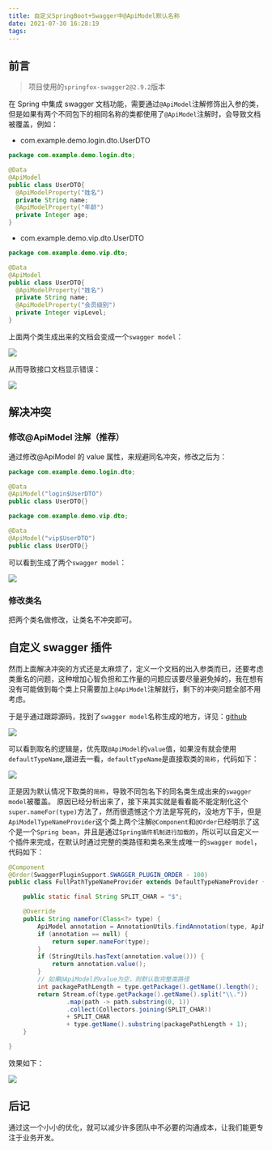 ```yaml
---
title: 自定义SpringBoot+Swagger中@ApiModel默认名称
date: 2021-07-30 16:28:19
tags:
---
```


## 前言

> 项目使用的`springfox-swagger2@2.9.2`版本

在 Spring 中集成 swagger 文档功能，需要通过`@ApiModel`注解修饰出入参的类，但是如果有两个不同包下的相同名称的类都使用了`@ApiModel`注解时，会导致文档被覆盖，例如：

<!-- more -->

- com.example.demo.login.dto.UserDTO

```java
package com.example.demo.login.dto;

@Data
@ApiModel
public class UserDTO{
  @ApiModelProperty("姓名")
  private String name;
  @ApiModelProperty("年龄")
  private Integer age;
}
```

- com.example.demo.vip.dto.UserDTO

```java
package com.example.demo.vip.dto;

@Data
@ApiModel
public class UserDTO{
  @ApiModelProperty("姓名")
  private String name;
  @ApiModelProperty("会员级别")
  private Integer vipLevel;
}
```

上面两个类生成出来的文档会变成一个`swagger model`：

![](custom-spring-swagger-apimodel-default-name/2021-07-30-17-49-22.png)

从而导致接口文档显示错误：

![](custom-spring-swagger-apimodel-default-name/2021-07-30-17-53-55.png)

## 解决冲突

### 修改@ApiModel 注解（推荐）

通过修改@ApiModel 的 value 属性，来规避同名冲突，修改之后为：

```java
package com.example.demo.login.dto;

@Data
@ApiModel("login$UserDTO")
public class UserDTO{}
```

```java
package com.example.demo.vip.dto;

@Data
@ApiModel("vip$UserDTO")
public class UserDTO{}
```

可以看到生成了两个`swagger model`：

![](custom-spring-swagger-apimodel-default-name/2021-07-30-18-01-36.png)

### 修改类名

把两个类名做修改，让类名不冲突即可。

## 自定义 swagger 插件

然而上面解决冲突的方式还是太麻烦了，定义一个文档的出入参类而已，还要考虑类重名的问题，这种增加心智负担和工作量的问题应该要尽量避免掉的，我在想有没有可能做到每个类上只需要加上`@ApiModel`注解就行，剩下的冲突问题全部不用考虑。

于是乎通过跟踪源码，找到了`swagger model`名称生成的地方，详见：[github](https://github.com/springfox/springfox/blob/09d4a734b64a216bb5c26c0329f3d15b8276c0e4/springfox-swagger-common/src/main/java/springfox/documentation/swagger/schema/ApiModelTypeNameProvider.java#L38-L43)

![](custom-spring-swagger-apimodel-default-name/2021-08-08-15-02-04.png)

可以看到取名的逻辑是，优先取`@ApiModel`的`value`值，如果没有就会使用`defaultTypeName`,跟进去一看，`defaultTypeName`是直接取类的`简称`，代码如下：

![](custom-spring-swagger-apimodel-default-name/2021-08-08-15-03-16.png)

正是因为默认情况下取类的`简称`，导致不同包名下的同名类生成出来的`swagger model`被覆盖。
原因已经分析出来了，接下来其实就是看看能不能定制化这个`super.nameFor(type)`方法了，然而很遗憾这个方法是写死的，没地方下手，但是`ApiModelTypeNameProvider`这个类上两个注解`@Component`和`@Order`已经明示了这个是一个`Spring bean`，并且是通过`Spring插件机制进行加载的`，所以可以自定义一个插件来完成，在默认时通过完整的类路径和类名来生成唯一的`swagger model`，代码如下：

```java
@Component
@Order(SwaggerPluginSupport.SWAGGER_PLUGIN_ORDER - 100)
public class FullPathTypeNameProvider extends DefaultTypeNameProvider {

    public static final String SPLIT_CHAR = "$";

    @Override
    public String nameFor(Class<?> type) {
        ApiModel annotation = AnnotationUtils.findAnnotation(type, ApiModel.class);
        if (annotation == null) {
            return super.nameFor(type);
        }
        if (StringUtils.hasText(annotation.value())) {
            return annotation.value();
        }
        // 如果@ApiModel的value为空，则默认取完整类路径
        int packagePathLength = type.getPackage().getName().length();
        return Stream.of(type.getPackage().getName().split("\\."))
                .map(path -> path.substring(0, 1))
                .collect(Collectors.joining(SPLIT_CHAR))
                + SPLIT_CHAR
                + type.getName().substring(packagePathLength + 1);
    }

}
```

效果如下：

![](custom-spring-swagger-apimodel-default-name/2021-08-08-15-34-49.png)

## 后记

通过这一个小小的优化，就可以减少许多团队中不必要的沟通成本，让我们能更专注于业务开发。
